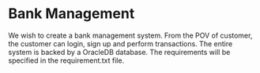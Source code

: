 # Bank Management

We wish to create a bank management system.
From the POV of customer, the customer can login, sign up and perform transactions. The entire system is backed by
a OracleDB database. The requirements will be specified in the requirement.txt file.
